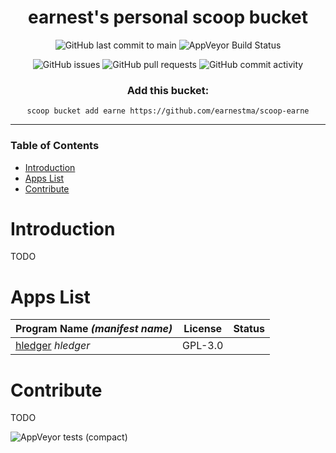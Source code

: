 <div align="center">

# earnest's personal scoop bucket

<!--[Quick](#links) ⦾ [when expanding](#readme)-->

![GitHub last commit to main](https://img.shields.io/github/last-commit/earnestma/scoop-earne/main?style=flat-square)
![AppVeyor Build Status](https://img.shields.io/appveyor/build/earnestma/scoop-earne/main?style=flat-square)

![GitHub issues](https://img.shields.io/github/issues/earnestma/scoop-earne?style=flat-square)
![GitHub pull requests](https://img.shields.io/github/issues-pr/earnestma/scoop-earne?style=flat-square)
![GitHub commit activity](https://img.shields.io/github/commit-activity/w/earnestma/scoop-earne?style=flat-square)


### Add this bucket:

`scoop bucket add earne https://github.com/earnestma/scoop-earne`

</div>

---

### Table of Contents

- [Introduction](#introduction)
- [Apps List](#apps-list)
- [Contribute](#contribute)

# Introduction

TODO

# Apps List

| Program Name *(manifest name)*        | License  | Status |
| ---                                   | ---      | ---    |
| [hledger](https://hledger.org/) *hledger*     | GPL-3.0    |        |

# Contribute

TODO

![AppVeyor tests (compact)](https://img.shields.io/appveyor/tests/earnestma/scoop-earne?compact_message&style=flat-square)


